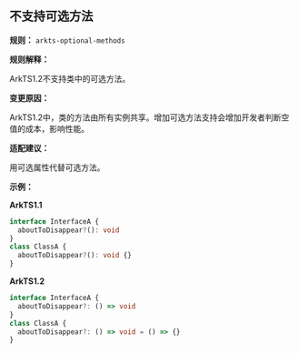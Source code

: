 ## 不支持可选方法

**规则：** `arkts-optional-methods`

**规则解释：**

ArkTS1.2不支持类中的可选方法。

**变更原因：**

ArkTS1.2中，类的方法由所有实例共享。增加可选方法支持会增加开发者判断空值的成本，影响性能。

**适配建议：**

用可选属性代替可选方法。

**示例：**

**ArkTS1.1**

```typescript
interface InterfaceA {
  aboutToDisappear?(): void
}
class ClassA {
  aboutToDisappear?(): void {}
}
```

**ArkTS1.2**

```typescript
interface InterfaceA {
  aboutToDisappear?: () => void
}
class ClassA {
  aboutToDisappear?: () => void = () => {}
}
```